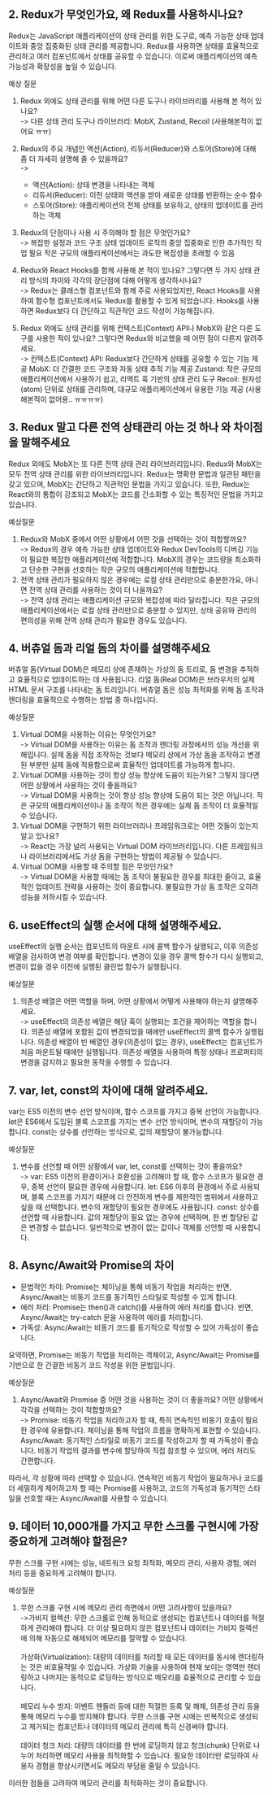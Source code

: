 ## 2. Redux가 무엇인가요, 왜 Redux를 사용하시나요?

Redux는 JavaScript 애플리케이션의 상태 관리를 위한 도구로, 예측 가능한 상태 업데이트와 중앙 집중화된 상태 관리를 제공합니다. Redux를 사용하면 상태를 효율적으로 관리하고 여러 컴포넌트에서 상태를 공유할 수 있습니다. 이로써 애플리케이션의 예측 가능성과 확장성을 높일 수 있습니다.

예상 질문

1. Redux 외에도 상태 관리를 위해 어떤 다른 도구나 라이브러리를 사용해 본 적이 있나요?<br>
   -> 다른 상태 관리 도구나 라이브러리: MobX, Zustand, Recoil (사용해본적이 없어요 ㅠㅠ)
2. Redux의 주요 개념인 액션(Action), 리듀서(Reducer)와 스토어(Store)에 대해 좀 더 자세히 설명해 줄 수 있을까요?<br>
   ->

   - 액션(Action): 상태 변경을 나타내는 객체
   - 리듀서(Reducer): 이전 상태와 액션을 받아 새로운 상태를 반환하는 순수 함수
   - 스토어(Store): 애플리케이션의 전체 상태를 보유하고, 상태의 업데이트를 관리하는 객체

3. Redux의 단점이나 사용 시 주의해야 할 점은 무엇인가요?<br>
   -> 복잡한 설정과 코드 구조
   상태 업데이트 로직의 중앙 집중화로 인한 추가적인 작업 필요
   작은 규모의 애플리케이션에서는 과도한 복잡성을 초래할 수 있음
4. Redux와 React Hooks를 함께 사용해 본 적이 있나요? 그렇다면 두 가지 상태 관리 방식의 차이와 각각의 장단점에 대해 어떻게 생각하시나요?<br>
   -> Redux는 클래스형 컴포넌트와 함께 주로 사용되었지만, React Hooks를 사용하여 함수형 컴포넌트에서도 Redux를 활용할 수 있게 되었습니다.
   Hooks를 사용하면 Redux보다 더 간단하고 직관적인 코드 작성이 가능해집니다.
5. Redux 외에도 상태 관리를 위해 컨텍스트(Context) API나 MobX와 같은 다른 도구를 사용한 적이 있나요? 그렇다면 Redux와 비교했을 때 어떤 점이 다른지 알려주세요.<br>
   -> 컨텍스트(Context) API: Redux보다 간단하게 상태를 공유할 수 있는 기능 제공
   MobX: 더 간결한 코드 구조와 자동 상태 추적 기능 제공
   Zustand: 작은 규모의 애플리케이션에서 사용하기 쉽고, 리액트 훅 기반의 상태 관리 도구
   Recoil: 원자성(atom) 단위로 상태를 관리하며, 대규모 애플리케이션에서 유용한 기능 제공
   (사용해본적이 없어용.. ㅠㅠㅠㅠ)

## 3. Redux 말고 다른 전역 상태관리 아는 것 하나 와 차이점을 말해주세요

Redux 외에도 MobX는 또 다른 전역 상태 관리 라이브러리입니다.
Redux와 MobX는 모두 전역 상태 관리를 위한 라이브러리입니다. Redux는 명확한 문법과 일관된 패턴을 갖고 있으며, MobX는 간단하고 직관적인 문법을 가지고 있습니다. 또한, Redux는 React와의 통합이 강조되고 MobX는 코드를 간소화할 수 있는 특징적인 문법을 가지고 있습니다.

예상질문

1. Redux와 MobX 중에서 어떤 상황에서 어떤 것을 선택하는 것이 적합할까요?<br>
   -> Redux의 경우 예측 가능한 상태 업데이트와 Redux DevTools의 디버깅 기능이 필요한 복잡한 애플리케이션에 적합합니다.
   MobX의 경우는 코드량을 최소화하고 단순한 구현을 선호하는 작은 규모의 애플리케이션에 적합합니다.
2. 전역 상태 관리가 필요하지 않은 경우에는 로컬 상태 관리만으로 충분한가요, 아니면 전역 상태 관리를 사용하는 것이 더 나을까요?<br>
   -> 전역 상태 관리는 애플리케이션 규모와 복잡성에 따라 달라집니다. 작은 규모의 애플리케이션에서는 로컬 상태 관리만으로 충분할 수 있지만, 상태 공유와 관리의 편의성을 위해 전역 상태 관리가 필요한 경우도 있습니다.

## 4. 버츄얼 돔과 리얼 돔의 차이를 설명해주세요

버츄얼 돔(Virtual DOM)은 메모리 상에 존재하는 가상의 돔 트리로, 돔 변경을 추적하고 효율적으로 업데이트하는 데 사용됩니다. 리얼 돔(Real DOM)은 브라우저의 실제 HTML 문서 구조를 나타내는 돔 트리입니다. 버츄얼 돔은 성능 최적화를 위해 돔 조작과 렌더링을 효율적으로 수행하는 방법 중 하나입니다.

예상질문

1. Virtual DOM을 사용하는 이유는 무엇인가요?<br>
   -> Virtual DOM을 사용하는 이유는 돔 조작과 렌더링 과정에서의 성능 개선을 위해입니다. 실제 돔을 직접 조작하는 것보다 메모리 상에서 가상 돔을 조작하고 변경된 부분만 실제 돔에 적용함으로써 효율적인 업데이트를 가능하게 합니다.
2. Virtual DOM을 사용하는 것이 항상 성능 향상에 도움이 되는가요? 그렇지 않다면 어떤 상황에서 사용하는 것이 좋을까요?<br>
   -> Virtual DOM을 사용하는 것이 항상 성능 향상에 도움이 되는 것은 아닙니다. 작은 규모의 애플리케이션이나 돔 조작이 적은 경우에는 실제 돔 조작이 더 효율적일 수 있습니다.
3. Virtual DOM을 구현하기 위한 라이브러리나 프레임워크로는 어떤 것들이 있는지 알고 있나요?<br>
   -> React는 가장 널리 사용되는 Virtual DOM 라이브러리입니다. 다른 프레임워크나 라이브러리에서도 가상 돔을 구현하는 방법이 제공될 수 있습니다.
4. Virtual DOM을 사용할 때 주의할 점은 무엇인가요?<br>
   -> Virtual DOM을 사용할 때에는 돔 조작이 불필요한 경우를 최대한 줄이고, 효율적인 업데이트 전략을 사용하는 것이 중요합니다. 불필요한 가상 돔 조작은 오히려 성능을 저하시킬 수 있습니다.

## 6. useEffect의 실행 순서에 대해 설명해주세요.

useEffect의 실행 순서는 컴포넌트의 마운트 시에 콜백 함수가 실행되고, 이후 의존성 배열을 검사하여 변경 여부를 확인합니다. 변경이 있을 경우 콜백 함수가 다시 실행되고, 변경이 없을 경우 이전에 실행된 클린업 함수가 실행됩니다.

예상질문

1. 의존성 배열은 어떤 역할을 하며, 어떤 상황에서 어떻게 사용해야 하는지 설명해주세요.<br>
   -> useEffect의 의존성 배열은 해당 훅이 실행되는 조건을 제어하는 역할을 합니다. 의존성 배열에 포함된 값이 변경되었을 때에만 useEffect의 콜백 함수가 실행됩니다. 의존성 배열이 빈 배열인 경우(의존성이 없는 경우), useEffect는 컴포넌트가 처음 마운트될 때에만 실행됩니다. 의존성 배열을 사용하여 특정 상태나 프로퍼티의 변경을 감지하고 필요한 동작을 수행할 수 있습니다.

## 7. var, let, const의 차이에 대해 알려주세요.

var는 ES5 이전의 변수 선언 방식이며, 함수 스코프를 가지고 중복 선언이 가능합니다. let은 ES6에서 도입된 블록 스코프를 가지는 변수 선언 방식이며, 변수의 재할당이 가능합니다. const는 상수를 선언하는 방식으로, 값의 재할당이 불가능합니다.

예상질문

1. 변수를 선언할 때 어떤 상황에서 var, let, const를 선택하는 것이 좋을까요?<br>
   -> var: ES5 이전의 환경이거나 호환성을 고려해야 할 때, 함수 스코프가 필요한 경우, 중복 선언이 필요한 경우에 사용합니다.
   let: ES6 이후의 환경에서 주로 사용되며, 블록 스코프를 가지기 때문에 더 안전하게 변수를 제한적인 범위에서 사용하고 싶을 때 선택합니다. 변수의 재할당이 필요한 경우에도 사용됩니다.
   const: 상수를 선언할 때 사용합니다. 값의 재할당이 필요 없는 경우에 선택하며, 한 번 할당된 값은 변경할 수 없습니다. 일반적으로 변경이 없는 값이나 객체를 선언할 때 사용합니다.

## 8. Async/Await와 Promise의 차이

- 문법적인 차이: Promise는 체이닝을 통해 비동기 작업을 처리하는 반면, Async/Await는 비동기 코드를 동기적인 스타일로 작성할 수 있게 합니다.
- 에러 처리: Promise는 then()과 catch()를 사용하여 에러 처리를 합니다. 반면, Async/Await는 try-catch 문을 사용하여 에러를 처리합니다.
- 가독성: Async/Await는 비동기 코드를 동기적으로 작성할 수 있어 가독성이 좋습니다.

요약하면, Promise는 비동기 작업을 처리하는 객체이고, Async/Await는 Promise를 기반으로 한 간결한 비동기 코드 작성을 위한 문법입니다.

예상질문

1. Async/Await와 Promise 중 어떤 것을 사용하는 것이 더 좋을까요? 어떤 상황에서 각각을 선택하는 것이 적합할까요?<br>
   -> Promise: 비동기 작업을 처리하고자 할 때, 특히 연속적인 비동기 호출이 필요한 경우에 유용합니다. 체이닝을 통해 작업의 흐름을 명확하게 표현할 수 있습니다.
   Async/Await: 동기적인 스타일로 비동기 코드를 작성하고자 할 때 가독성이 좋습니다. 비동기 작업의 결과를 변수에 할당하여 직접 참조할 수 있으며, 에러 처리도 간편합니다.

따라서, 각 상황에 따라 선택할 수 있습니다. 연속적인 비동기 작업이 필요하거나 코드를 더 세밀하게 제어하고자 할 때는 Promise를 사용하고, 코드의 가독성과 동기적인 스타일을 선호할 때는 Async/Await를 사용할 수 있습니다.

## 9. 데이터 10,000개를 가지고 무한 스크롤 구현시에 가장 중요하게 고려해야 할점은?

무한 스크롤 구현 시에는 성능, 네트워크 요청 최적화, 메모리 관리, 사용자 경험, 에러 처리 등을 중요하게 고려해야 합니다.

예상질문

1. 무한 스크롤 구현 시에 메모리 관리 측면에서 어떤 고려사항이 있을까요?<br>
   ->가비지 컬렉션: 무한 스크롤로 인해 동적으로 생성되는 컴포넌트나 데이터를 적절하게 관리해야 합니다. 더 이상 필요하지 않은 컴포넌트나 데이터는 가비지 컬렉션에 의해 자동으로 해제되어 메모리를 절약할 수 있습니다.<br><br>
   가상화(Virtualization): 대량의 데이터를 처리할 때 모든 데이터를 동시에 렌더링하는 것은 비효율적일 수 있습니다. 가상화 기술을 사용하여 현재 보이는 영역만 렌더링하고 나머지는 동적으로 로딩하는 방식으로 메모리를 효율적으로 관리할 수 있습니다.<br><br>
   메모리 누수 방지: 이벤트 핸들러 등에 대한 적절한 등록 및 해제, 의존성 관리 등을 통해 메모리 누수를 방지해야 합니다. 무한 스크롤 구현 시에는 반복적으로 생성되고 제거되는 컴포넌트나 데이터의 메모리 관리에 특히 신경써야 합니다.<br><br>
   데이터 청크 처리: 대량의 데이터를 한 번에 로딩하지 않고 청크(chunk) 단위로 나누어 처리하면 메모리 사용을 최적화할 수 있습니다. 필요한 데이터만 로딩하여 사용자 경험을 향상시키면서도 메모리 부담을 줄일 수 있습니다.

이러한 점들을 고려하여 메모리 관리를 최적화하는 것이 중요합니다.
